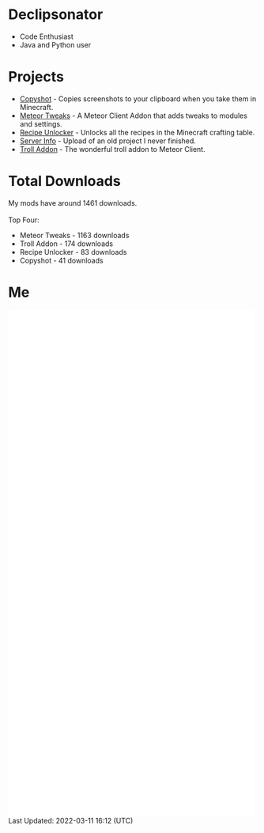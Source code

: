 # Declipsonator
- Code Enthusiast
- Java and Python user
# Projects
- [Copyshot](https://github.com/Declipsonator/Copyshot) - Copies screenshots to your clipboard when you take them in Minecraft.
- [Meteor Tweaks](https://github.com/Declipsonator/Meteor-Tweaks) - A Meteor Client Addon that adds tweaks to modules and settings.
- [Recipe Unlocker](https://github.com/Declipsonator/Recipe-Unlocker) - Unlocks all the recipes in the Minecraft crafting table.
- [Server Info](https://github.com/Declipsonator/Server-Info) - Upload of an old project I never finished.
- [Troll Addon](https://github.com/Declipsonator/Troll-Addon) - The wonderful troll addon to Meteor Client.


# Total Downloads
My mods have around 1461 downloads. \
\
Top Four:
- Meteor Tweaks - 1163 downloads  
- Troll Addon - 174 downloads  
- Recipe Unlocker - 83 downloads  
- Copyshot - 41 downloads  


# Me
<img align="center" src="/github-metrics.svg" alt="Metrics">
Last Updated: 2022-03-11 16:12 (UTC)
